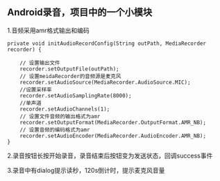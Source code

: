 ## Android录音，项目中的一个小模块

1.音频采用amr格式输出和编码


    private void initAudioRecordConfig(String outPath, MediaRecorder recorder) {

        // 设置输出文件
        recorder.setOutputFile(outPath);
        // 设置meidaRecorder的音频源是麦克风
        recorder.setAudioSource(MediaRecorder.AudioSource.MIC);
        //设置采样率
        recorder.setAudioSamplingRate(8000);
        //单声道
        recorder.setAudioChannels(1);
        // 设置文件音频的输出格式为amr
        recorder.setOutputFormat(MediaRecorder.OutputFormat.AMR_NB);
        // 设置音频的编码格式为amr
        recorder.setAudioEncoder(MediaRecorder.AudioEncoder.AMR_NB);
    }

2.录音按钮长按开始录音，录音结束后按钮变为发送状态，回调success事件

3.录音中有dialog提示读秒，120s倒计时，提示麦克风音量